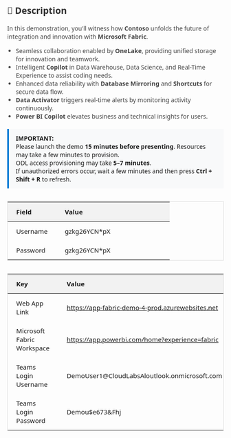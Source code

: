 <div style="max-width: 1000px; margin: 0 auto; font-family: 'Segoe UI', sans-serif;">

  <!-- Description -->
  <h2 style="color: #333;">📄 Description</h2>
  <p style="font-size:14px; color:#444;">
    In this demonstration, you'll witness how <strong>Contoso</strong> unfolds the future of integration and innovation with <strong>Microsoft Fabric</strong>.
  </p>
  <ul style="font-size:14px; color:#444; padding-left: 20px;">
    <li>Seamless collaboration enabled by <strong>OneLake</strong>, providing unified storage for innovation and teamwork.</li>
    <li>Intelligent <strong>Copilot</strong> in Data Warehouse, Data Science, and Real-Time Experience to assist coding needs.</li>
    <li>Enhanced data reliability with <strong>Database Mirroring</strong> and <strong>Shortcuts</strong> for secure data flow.</li>
    <li><strong>Data Activator</strong> triggers real-time alerts by monitoring activity continuously.</li>
    <li><strong>Power BI Copilot</strong> elevates business and technical insights for users.</li>
  </ul>

  <!-- Important Box -->
  <div style="background:#f8f9fa; padding:12px 16px; border-left:4px solid #0078d4; margin:20px 0; font-size: 14px;">
    <strong>IMPORTANT:</strong><br>
    Please launch the demo <strong>15 minutes before presenting</strong>. Resources may take a few minutes to provision.<br>
    ODL access provisioning may take <strong>5–7 minutes</strong>.<br>
    If unauthorized errors occur, wait a few minutes and then press <strong>Ctrl + Shift + R</strong> to refresh.
  </div>

  <!-- Auth Table (Styled to match below) -->
  <table style="width: 100%; border-collapse: collapse; font-size: 15px; margin: 30px 0; border: 1px solid #ddd;">
    <thead>
      <tr style="background: #f2f2f2;">
        <th style="padding: 12px 20px; text-align: left; width: 30%;">Field</th>
        <th style="padding: 12px 20px; text-align: left; width: 70%;">Value</th>
      </tr>
    </thead>
    <tbody>
      <tr>
        <td style="padding:12px 20px;">Username</td>
        <td style="padding:12px 20px;">gzkg26YCN*pX</td>
      </tr>
      <tr>
        <td style="padding:12px 20px;">Password</td>
        <td style="padding:12px 20px;">gzkg26YCN*pX</td>
      </tr>
    </tbody>
  </table>

  <!-- Main Links Table -->
  <table style="width: 100%; border-collapse: collapse; font-size: 15px; margin-bottom: 40px; border: 1px solid #ddd;">
    <thead>
      <tr style="background: #f2f2f2;">
        <th style="padding: 12px 20px; text-align: left; width: 30%;">Key</th>
        <th style="padding: 12px 20px; text-align: left; width: 70%;">Value</th>
      </tr>
    </thead>
    <tbody>
      <tr>
        <td style="padding:12px 20px;">Web App Link</td>
        <td style="padding:12px 20px;">
          <a href="https://app-fabric-demo-4-prod.azurewebsites.net" target="_blank">
            https://app-fabric-demo-4-prod.azurewebsites.net
          </a>
        </td>
      </tr>
      <tr>
        <td style="padding:12px 20px;">Microsoft Fabric Workspace</td>
        <td style="padding:12px 20px;">
          <a href="https://app.powerbi.com/home?experience=fabric" target="_blank">
            https://app.powerbi.com/home?experience=fabric
          </a>
        </td>
      </tr>
      <tr>
        <td style="padding:12px 20px;">Teams Login Username</td>
        <td style="padding:12px 20px;">DemoUser1@CloudLabsAloutlook.onmicrosoft.com</td>
      </tr>
      <tr>
        <td style="padding:12px 20px;">Teams Login Password</td>
        <td style="padding:12px 20px;">Demou$e673&amp;Fhj</td>
      </tr>
    </tbody>
  </table>

</div>
